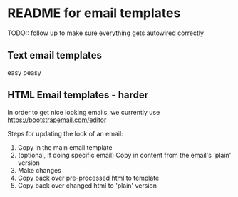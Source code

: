 # README for email templates

TODO:: follow up to make sure everything gets autowired correctly

## Text email templates

easy peasy

## HTML Email templates - harder

In order to get nice looking emails, we currently use https://bootstrapemail.com/editor

Steps for updating the look of an email:

1. Copy in the main email template
2. (optional, if doing specific email) Copy in content from the email's 'plain' version
3. Make changes
4. Copy back over pre-processed html to template
5. Copy back over changed html to 'plain' version